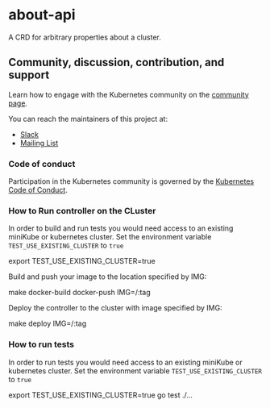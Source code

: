 # about-api

A CRD for arbitrary properties about a cluster.
## Community, discussion, contribution, and support

Learn how to engage with the Kubernetes community on the [community page](http://kubernetes.io/community/).

You can reach the maintainers of this project at:

- [Slack](https://kubernetes.slack.com/messages/sig-multicluster)
- [Mailing List](https://groups.google.com/forum/#!forum/kubernetes-sig-multicluster)

### Code of conduct

Participation in the Kubernetes community is governed by the [Kubernetes Code of Conduct](code-of-conduct.md).


### How to Run controller on the CLuster

In order to build and run tests you would need access to an existing miniKube or kubernetes cluster.
Set the environment variable `TEST_USE_EXISTING_CLUSTER` to `true`

export TEST_USE_EXISTING_CLUSTER=true

Build and push your image to the location specified by IMG:

make docker-build docker-push IMG=<some-registry>/<project-name>:tag

Deploy the controller to the cluster with image specified by IMG:

make deploy IMG=<some-registry>/<project-name>:tag


### How to run tests 

In order to run tests you would need access to an existing miniKube or kubernetes cluster.
Set the environment variable `TEST_USE_EXISTING_CLUSTER` to `true`

export TEST_USE_EXISTING_CLUSTER=true
go test ./...
